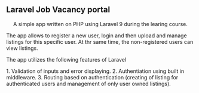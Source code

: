 ## Laravel Job Vacancy portal
<p align="center">
A simple app written on PHP using Laravel 9 during the learing course.
</p>
<p>
The app allows to register a new user, login and then upload and manage listings for this specific user. At thr same time, the non-registered users can view listings.
</p>

<p>
The app utilizes the following features of Laravel
</p>
1. Validation of inputs and error displaying.   
2. Authentiation using built in middleware.    
3. Routing based on authentication (creating of listing for authenticated users and management of only user owned listings).


